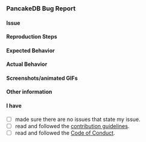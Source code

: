 ### PancakeDB Bug Report

#### Issue

#### Reproduction Steps

#### Expected Behavior

#### Actual Behavior

#### Screenshots/animated GIFs

#### Other information

#### I have
* [ ] made sure there are no issues that state my issue.
* [ ] read and followed the [contribution guidelines](https://github.com/LewisTehMinerz/PancakeDB/blob/master/CONTRIBUTING.md).
* [ ] read and followed the [Code of Conduct](https://github.com/LewisTehMinerz/PancakeDB/blob/master/CODE_OF_CONDUCT.md).
